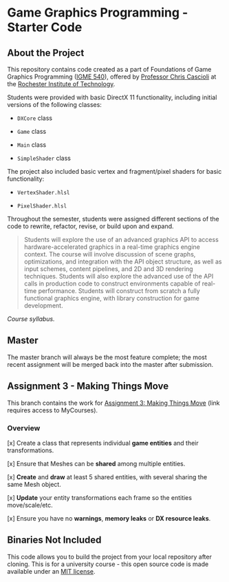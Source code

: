 # Game Graphics Programming - Starter Code #

## About the Project ##

This repository contains code created as a part of Foundations of Game Graphics Programming ([IGME 540](https://www.rit.edu/gccis/igm/)), offered by [Professor Chris Cascioli](https://www.rit.edu/gccis/igm/christopher-cascioli) at the [Rochester Institute of Technology](https://www.rit.edu).

Students were provided with basic DirectX 11 functionality, including initial versions of the following classes:

- `DXCore` class

- `Game` class

- `Main` class

- `SimpleShader` class

The project also included basic vertex and fragment/pixel shaders for basic functionality:

- `VertexShader.hlsl`

- `PixelShader.hlsl`

Throughout the semester, students were assigned different sections of the code to rewrite, refactor, revise, or build upon and expand.

> Students will explore the use of an advanced graphics API to access hardware-accelerated graphics in a real-time graphics engine context.  The course will involve discussion of scene graphs, optimizations, and integration with the API object structure, as well as input schemes, content pipelines, and 2D and 3D rendering techniques.  Students will also explore the advanced use of the API calls in production code to construct environments capable of real-time performance.  Students will construct from scratch a fully functional graphics engine, with library construction for game development.

*Course syllabus.*

## Master ##

The master branch will always be the most feature complete; the most recent assignment will be merged back into the master after submission.

## Assignment 3 - Making Things Move ##

This branch contains the work for [Assignment 3: Making Things Move](https://mycourses.rit.edu/d2l/le/content/736702/viewContent/5582574/View) (link requires access to MyCourses).

### Overview ###

[x] Create a class that represents individual **game entities** and their transformations.

[x] Ensure that Meshes can be **shared** among multiple entities.

[x] **Create** and **draw** at least 5 shared entities, with several sharing the same Mesh object.

[x] **Update** your entity transformations each frame so the entities move/scale/etc.

[x] Ensure you have no **warnings**, **memory leaks** or **DX resource leaks**.

## Binaries Not Included ##

This code allows you to build the project from your local repository after cloning. This is for a university course - this open source code is made available under an [MIT license](LICENSE).